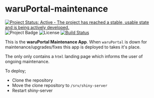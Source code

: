 # waruPortal-maintenance

[![Project Status: Active - The project has reached a stable, usable state and is being actively developed.](http://www.repostatus.org/badges/latest/active.svg)](http://www.repostatus.org/#active) ![Project Badge](https://img.shields.io/badge/shiny-waruPortal-ff69b4.svg) ![License](https://img.shields.io/badge/license-GNU%20GPL%20v3.0-blue.svg "GNU GPL v3.0") [![Build Status](https://travis-ci.org/wilsontom/waruPortal-maintenance.svg?branch=master)](https://travis-ci.org/wilsontom/waruPortal-maintenance)


This is the **waruPortal Maintenance App**. When `waruPortal` is down for maintenance/upgrades/fixes this app is deployed to takes it's place.

The only only contains a `html` landing page which informs the user of ongoing maintenance.

To deploy; 

* Clone the repository
* Move the clone repository to `/srv/shiny-server`
* Restart shiny-server


